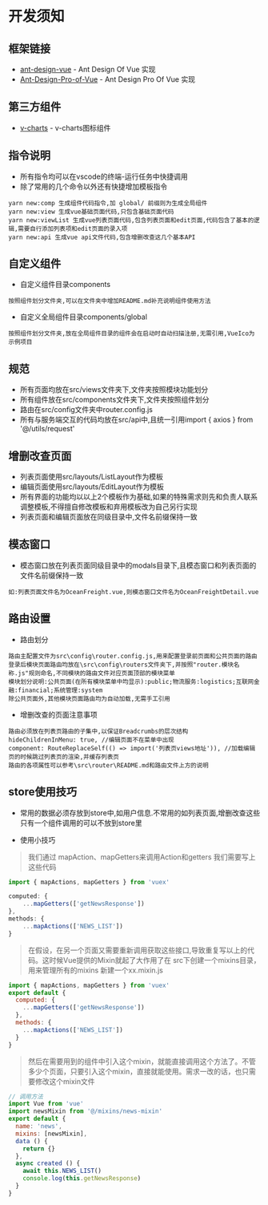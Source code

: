 # 开发须知

框架链接
----
- [ant-design-vue](https://github.com/vueComponent/ant-design-vue) - Ant Design Of Vue 实现
- [Ant-Design-Pro-of-Vue](https://pro.loacg.com/docs/getting-started) - Ant Design Pro Of Vue 实现

第三方组件
---
- [v-charts](https://v-charts.js.org/#/) - v-charts图标组件

指令说明
---
- 所有指令均可以在vscode的终端-运行任务中快捷调用
- 除了常用的几个命令以外还有快捷增加模板指令
```
yarn new:comp 生成组件代码指令,加 global/ 前缀则为生成全局组件
yarn new:view 生成vue基础页面代码,只包含基础页面代码
yarn new:viewList 生成vue列表页面代码,包含列表页面和edit页面,代码包含了基本的逻辑,需要自行添加列表项和edit页面的录入项
yarn new:api 生成vue api文件代码,包含增删改查这几个基本API
```

自定义组件
---
- 自定义组件目录components
```
按照组件划分文件夹,可以在文件夹中增加README.md补充说明组件使用方法
```
- 自定义全局组件目录components/global
```
按照组件划分文件夹,放在全局组件目录的组件会在启动时自动扫描注册,无需引用,VueIco为示例项目
```

规范
----

- 所有页面均放在src/views文件夹下,文件夹按照模块功能划分
- 所有组件放在src/components文件夹下,文件夹按照组件划分
- 路由在src/config文件夹中router.config.js
- 所有与服务端交互的代码均放在src/api中,且统一引用import { axios } from '@/utils/request'

增删改查页面
----
- 列表页面使用src/layouts/ListLayout作为模板
- 编辑页面使用src/layouts/EditLayout作为模板
- 所有界面的功能均以以上2个模板作为基础,如果的特殊需求则先和负责人联系调整模板,不得擅自修改模板和弃用模板改为自己另行实现
- 列表页面和编辑页面放在同级目录中,文件名前缀保持一致

模态窗口
----
- 模态窗口放在列表页面同级目录中的modals目录下,且模态窗口和列表页面的文件名前缀保持一致
```
如:列表页面文件名为OceanFreight.vue,则模态窗口文件名为OceanFreightDetail.vue
```

路由设置
----
- 路由划分
```
路由主配置文件为src\config\router.config.js,用来配置登录前页面和公共页面的路由
登录后模块页面路由均放在\src\config\routers文件夹下,并按照"router.模块名称.js"规则命名,不同模块的路由文件对应页面顶部的模块菜单
模块划分说明:公共页面(在所有模块菜单中均显示):public;物流服务:logistics;互联网金融:financial;系统管理:system
除公共页面外,其他模块页面路由均为自动加载,无需手工引用
```
- 增删改查的页面注意事项
```
路由必须放在列表页路由的子集中,以保证Breadcrumbs的层次结构
hideChildrenInMenu: true, //编辑页面不在菜单中出现
component: RouteReplaceSelf(() => import('列表页views地址')), //加载编辑页的时候跳过列表页的渲染,并缓存列表页
路由的各项属性可以参考\src\router\README.md和路由文件上方的说明
```

store使用技巧
---
- 常用的数据必须存放到store中,如用户信息.不常用的如列表页面,增删改查这些只有一个组件调用的可以不放到store里

- 使用小技巧
> 我们通过 mapAction、mapGetters来调用Action和getters 我们需要写上这些代码
```javascript
import { mapActions, mapGetters } from 'vuex'

computed: {
    ...mapGetters(['getNewsResponse'])
},
methods: {
    ...mapActions(['NEWS_LIST'])
}
```
> 在假设，在另一个页面又需要重新调用获取这些接口,导致重复写以上的代码。这时候Vue提供的Mixin就起了大作用了在 src下创建一个mixins目录，用来管理所有的mixins 新建一个xx.mixin.js
```javascript
import { mapActions, mapGetters } from 'vuex'
export default {
  computed: {
    ...mapGetters(['getNewsResponse'])
  },
  methods: {
    ...mapActions(['NEWS_LIST'])
  }
}
```
> 然后在需要用到的组件中引入这个mixin，就能直接调用这个方法了。不管多少个页面，只要引入这个mixin，直接就能使用。需求一改的话，也只需要修改这个mixin文件
```javascript
// 调用方法
import Vue from 'vue'
import newsMixin from '@/mixins/news-mixin'
export default {
  name: 'news',
  mixins: [newsMixin],
  data () {
    return {}
  },
  async created () {
    await this.NEWS_LIST()
    console.log(this.getNewsResponse)
  }
}
```